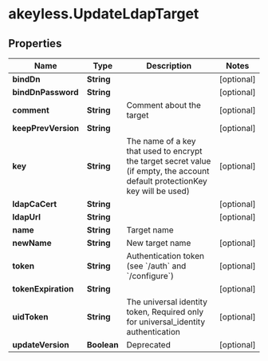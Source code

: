 # akeyless.UpdateLdapTarget

## Properties

Name | Type | Description | Notes
------------ | ------------- | ------------- | -------------
**bindDn** | **String** |  | [optional] 
**bindDnPassword** | **String** |  | [optional] 
**comment** | **String** | Comment about the target | [optional] 
**keepPrevVersion** | **String** |  | [optional] 
**key** | **String** | The name of a key that used to encrypt the target secret value (if empty, the account default protectionKey key will be used) | [optional] 
**ldapCaCert** | **String** |  | [optional] 
**ldapUrl** | **String** |  | [optional] 
**name** | **String** | Target name | 
**newName** | **String** | New target name | [optional] 
**token** | **String** | Authentication token (see &#x60;/auth&#x60; and &#x60;/configure&#x60;) | [optional] 
**tokenExpiration** | **String** |  | [optional] 
**uidToken** | **String** | The universal identity token, Required only for universal_identity authentication | [optional] 
**updateVersion** | **Boolean** | Deprecated | [optional] 


